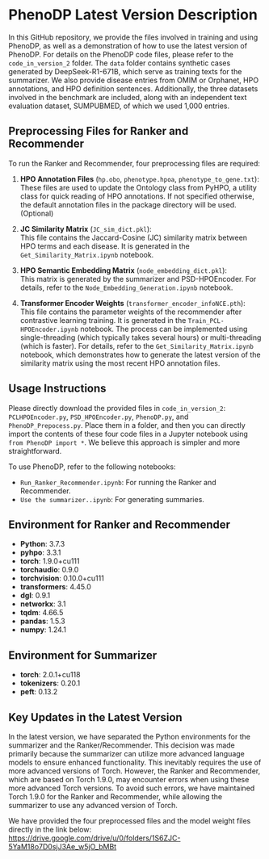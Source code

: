 # PhenoDP Latest Version Description

In this GitHub repository, we provide the files involved in training and using PhenoDP, as well as a demonstration of how to use the latest version of PhenoDP. For details on the PhenoDP code files, please refer to the `code_in_version_2` folder. The `data` folder contains synthetic cases generated by DeepSeek-R1-671B, which serve as training texts for the summarizer. We also provide disease entries from OMIM or Orphanet, HPO annotations, and HPO definition sentences. Additionally, the three datasets involved in the benchmark are included, along with an independent text evaluation dataset, SUMPUBMED, of which we used 1,000 entries.

## Preprocessing Files for Ranker and Recommender
To run the Ranker and Recommender, four preprocessing files are required:

1. **HPO Annotation Files** (`hp.obo`, `phenotype.hpoa`, `phenotype_to_gene.txt`):  
   These files are used to update the Ontology class from PyHPO, a utility class for quick reading of HPO annotations. If not specified otherwise, the default annotation files in the package directory will be used. (Optional)

2. **JC Similarity Matrix** (`JC_sim_dict.pkl`):  
   This file contains the Jaccard-Cosine (JC) similarity matrix between HPO terms and each disease. It is generated in the `Get_Similarity_Matrix.ipynb` notebook.

3. **HPO Semantic Embedding Matrix** (`node_embedding_dict.pkl`):  
   This matrix is generated by the summarizer and PSD-HPOEncoder. For details, refer to the `Node_Embedding_Generation.ipynb` notebook.

4. **Transformer Encoder Weights** (`transformer_encoder_infoNCE.pth`):  
   This file contains the parameter weights of the recommender after contrastive learning training. It is generated in the `Train_PCL-HPOEncoder.ipynb` notebook. The process can be implemented using single-threading (which typically takes several hours) or multi-threading (which is faster). For details, refer to the `Get_Similarity_Matrix.ipynb` notebook, which demonstrates how to generate the latest version of the similarity matrix using the most recent HPO annotation files.

## Usage Instructions
Please directly download the provided files in `code_in_version_2`: `PCLHPOEncoder.py`, `PSD_HPOEncoder.py`, `PhenoDP.py`, and `PhenoDP_Prepocess.py`. Place them in a folder, and then you can directly import the contents of these four code files in a Jupyter notebook using `from PhenoDP import *`. We believe this approach is simpler and more straightforward.

To use PhenoDP, refer to the following notebooks:  
- `Run_Ranker_Recommender.ipynb`: For running the Ranker and Recommender.  
- `Use the summarizer..ipynb`: For generating summaries.

## Environment for Ranker and Recommender
- **Python**: 3.7.3  
- **pyhpo**: 3.3.1  
- **torch**: 1.9.0+cu111  
- **torchaudio**: 0.9.0  
- **torchvision**: 0.10.0+cu111  
- **transformers**: 4.45.0  
- **dgl**: 0.9.1  
- **networkx**: 3.1  
- **tqdm**: 4.66.5  
- **pandas**: 1.5.3  
- **numpy**: 1.24.1  

## Environment for Summarizer
- **torch**: 2.0.1+cu118  
- **tokenizers**: 0.20.1  
- **peft**: 0.13.2  

## Key Updates in the Latest Version
In the latest version, we have separated the Python environments for the summarizer and the Ranker/Recommender. This decision was made primarily because the summarizer can utilize more advanced language models to ensure enhanced functionality. This inevitably requires the use of more advanced versions of Torch. However, the Ranker and Recommender, which are based on Torch 1.9.0, may encounter errors when using these more advanced Torch versions. To avoid such errors, we have maintained Torch 1.9.0 for the Ranker and Recommender, while allowing the summarizer to use any advanced version of Torch.

We have provided the four preprocessed files and the model weight files directly in the link below:  
https://drive.google.com/drive/u/0/folders/1S6ZJC-5YaM18o7D0sjJ3Ae_w5jO_bMBt

